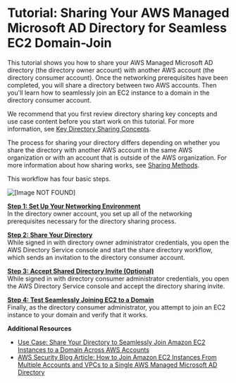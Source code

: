 # Tutorial: Sharing Your AWS Managed Microsoft AD Directory for Seamless EC2 Domain\-Join<a name="ms_ad_tutorial_directory_sharing"></a>

This tutorial shows you how to share your AWS Managed Microsoft AD directory \(the directory owner account\) with another AWS account \(the directory consumer account\)\. Once the networking prerequisites have been completed, you will share a directory between two AWS accounts\. Then you'll learn how to seamlessly join an EC2 instance to a domain in the directory consumer account\.

We recommend that you first review directory sharing key concepts and use case content before you start work on this tutorial\. For more information, see [Key Directory Sharing Concepts](ms_ad_directory_sharing_key_concepts.md)\.

The process for sharing your directory differs depending on whether you share the directory with another AWS account in the same AWS organization or with an account that is outside of the AWS organization\. For more information about how sharing works, see [Sharing Methods](ms_ad_directory_sharing_key_concepts.md#sharing_methods)\.

This workflow has four basic steps\. 

![\[Image NOT FOUND\]](http://docs.aws.amazon.com/directoryservice/latest/admin-guide/images/directory_sharing_tutorial3.png)

**[Step 1: Set Up Your Networking Environment](step1_setup_networking.md)**  
In the directory owner account, you set up all of the networking prerequisites necessary for the directory sharing process\.

**[Step 2: Share Your Directory](step2_share_directory.md)**  
While signed in with directory owner administrator credentials, you open the AWS Directory Service console and start the share directory workflow, which sends an invitation to the directory consumer account\.

**[Step 3: Accept Shared Directory Invite \(Optional\)](step3_accept_invite.md)**  
While signed in with directory consumer administrator credentials, you open the AWS Directory Service console and accept the directory sharing invite\.

**[Step 4: Test Seamlessly Joining EC2 to a Domain](step4_test_ec2_access.md)**  
Finally, as the directory consumer administrator, you attempt to join an EC2 instance to your domain and verify that it works\.

**Additional Resources**
+ [Use Case: Share Your Directory to Seamlessly Join Amazon EC2 Instances to a Domain Across AWS Accounts](https://docs.aws.amazon.com/directoryservice/latest/admin-guide/usecase6.html)
+ [AWS Security Blog Article: How to Join Amazon EC2 Instances From Multiple Accounts and VPCs to a Single AWS Managed Microsoft AD Directory](https://aws.amazon.com/blogs/security/how-to-domain-join-amazon-ec2-instances-aws-managed-microsoft-ad-directory-multiple-accounts-vpcs/)